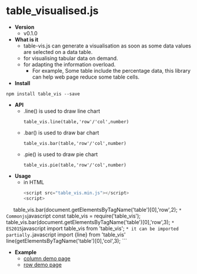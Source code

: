 # table_visualised.js
  * **Version**
    * v0.1.0
  * **What is it**
    * table-vis.js can generate a visualisation as soon as some data values are selected on a data table.
    * for visualising tabular data on demand.
    * for adapting the information overload.
      * For example, Some table include the percentage data, this library can help web page reduce some table cells.
  * **Install**
   ```
   npm install table_vis --save
   ```
  * **API**
    * .line() is used to draw line chart
      ```
      table_vis.line(table,'row'/'col',number)
      ```
    * .bar() is used to draw bar chart
      ``` 
      table_vis.bar(table,'row'/'col',number)
      ```
    * .pie() is used to draw pie chart
      ```
      table_vis.pie(table,'row'/'col',number)
      ```
  * **Usage**
    * in HTML
      ```javascript
      <script src="table_vis.min.js"></script>
      <script>
      table_vis.bar(document.getElementsByTagName('table')[0],'row',2);
      </script>
      ```
    * Commonjs
      ```javascript
      const table_vis = require('table_vis');
      table_vis.bar(document.getElementsByTagName('table')[0],'row',3);
      ```
    * ES2015
      ```javascript
      import table_vis from 'table_vis';
      ```
    * it can be imported partially.
      ```javascript
      import {line} from 'table_vis'
      line(getElementsByTagName('table')[0],'col',3);
      ```
   * **Example**
     * [column demo page](https://github.com/YarnChen/tabular_vis/edit/master/demo/column_demo.html)
     * [row demo page](https://github.com/YarnChen/tabular_vis/edit/master/demo/row_demo.html)
